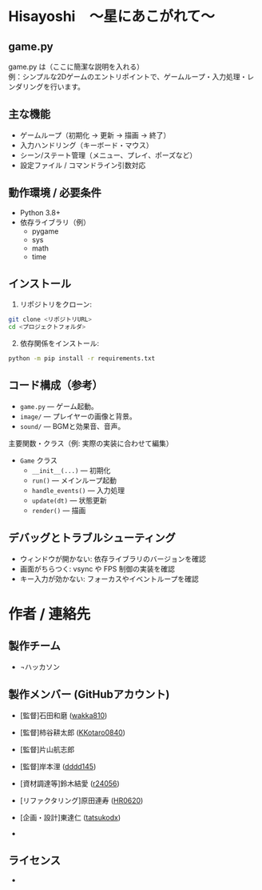 # Hisayoshi　～星にあこがれて～

## game.py
game.py は（ここに簡潔な説明を入れる）  
例：シンプルな2Dゲームのエントリポイントで、ゲームループ・入力処理・レンダリングを行います。


## 主な機能
- ゲームループ（初期化 → 更新 → 描画 → 終了）
- 入力ハンドリング（キーボード・マウス）
- シーン/ステート管理（メニュー、プレイ、ポーズなど）
- 設定ファイル / コマンドライン引数対応

## 動作環境 / 必要条件
- Python 3.8+
- 依存ライブラリ（例）
    - pygame
    - sys
    - math
    - time

## インストール
1. リポジトリをクローン:
```bash
git clone <リポジトリURL>
cd <プロジェクトフォルダ>
```
2. 依存関係をインストール:
```bash
python -m pip install -r requirements.txt
```

## コード構成（参考）
- `game.py` — ゲーム起動。
- `image/` — プレイヤーの画像と背景。
- `sound/` — BGMと効果音、音声。

主要関数・クラス（例: 実際の実装に合わせて編集）
- `Game` クラス
    - `__init__(...)` — 初期化
    - `run()` — メインループ起動
    - `handle_events()` — 入力処理
    - `update(dt)` — 状態更新
    - `render()` — 描画

## デバッグとトラブルシューティング
- ウィンドウが開かない: 依存ライブラリのバージョンを確認
- 画面がちらつく: vsync や FPS 制御の実装を確認
- キー入力が効かない: フォーカスやイベントループを確認

# 作者 / 連絡先
## 製作チーム
- ¬ハッカソン

## 製作メンバー (GitHubアカウント)
- [監督]石田和磨 ([wakka810](https://github.com/wakka810))
- [監督]柿谷耕太郎 ([KKotaro0840](https://github.com/KKotaro0840))
- [監督]片山航志郎
- [監督]岸本浬 ([dddd145](https://github.com/dddd145))
- [資材調達等]鈴木結愛 ([r24056](https://github.com/r24056))
- [リファクタリング]原田連寿 ([HR0620](https://github.com/HR0620))
- [企画・設計]東達仁 ([tatsukodx](https://github.com/tatsukodx))

- 
## ライセンス
- 
